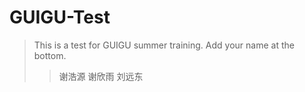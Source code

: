 # GUIGU-Test
>This is a test for GUIGU summer training.
>Add your name at the bottom.
>>谢浩源
>>谢欣雨
>>刘远东
